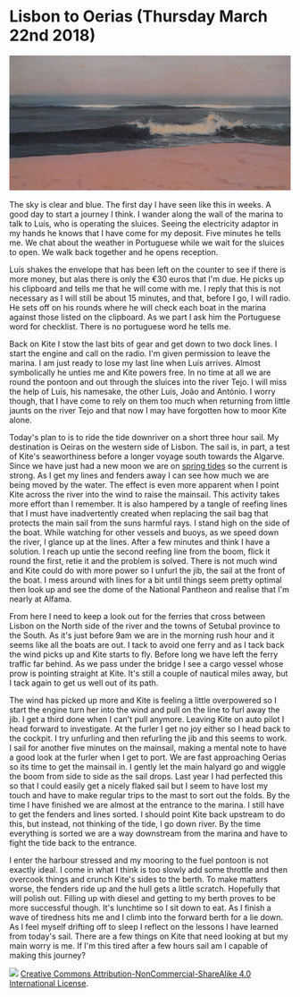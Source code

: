 # Lisbon to Oerias (Thursday March 22nd 2018) #

![*Onda (1912) Antonio Carneiro*](../images/Onda.jpg "Onde - Where")

The sky is clear and blue. The first day I have seen like this in weeks. A good day to start a journey I think. I wander along the wall of the marina to talk to Luís, who is operating the sluices. Seeing the electricity adaptor in my hands he knows that I have come for my deposit. Five minutes he tells me. We chat about the weather in Portuguese while we wait for the sluices to open. We walk back together and he opens reception.

 Luís shakes the envelope that has been left on the counter to see if there is more money, but alas there is only the €30 euros that I'm due. He picks up his clipboard and tells me that he will come with me. I reply that this is not necessary as I will still be about 15 minutes, and that, before I go, I will radio. He sets off on his rounds where he will check each boat in the marina against those listed on the clipboard. As we part I ask him the Portuguese word for checklist. There is no portuguese word he tells me.

 Back on Kite I stow the last bits of gear and get down to two dock lines. I start the engine and call on the radio. I'm given permission to leave the marina. I am just ready to lose my last line when Luís arrives. Almost symbolically he unties me and Kite powers free. In no time at all we are round the pontoon and out through the sluices into the river Tejo. I will miss the help of Luís, his namesake, the other Luís, João and António. I worry though, that I have come to rely on them too much when returning from little jaunts on the river Tejo and that now I may have forgotten how to moor Kite alone.

Today's plan to is to ride the tide downriver on a short three hour sail. My destination is Oeiras on the western side of Lisbon. The sail is, in part, a test of Kite's seaworthiness before a longer voyage south towards the Algarve. Since we have just had a new moon we are on [spring tides](https://en.wikipedia.org/wiki/Tide#Range_variation:_springs_and_neaps) so the current is strong. As I get my lines and fenders away I can see how much we are being moved by the water. The effect is even more apparent when I point Kite across the river into the wind to raise the mainsail. This activity takes more effort than I remember. It is also hampered by a tangle of reefing lines that I must have inadvertently created when replacing the sail bag that protects the main sail from the suns harmful rays. I stand high on the side of the boat. While watching for other vessels and buoys, as we speed down the river, I glance up at the lines. After a few minutes and think I have a solution. I reach up untie the second reefing line from the boom, flick it round the first, retie it and the problem is solved. There is not much wind and Kite could do with more power so I unfurl the jib, the sail at the front of the boat. I mess around with lines for a bit until things seem pretty optimal then look up and see the dome of the National Pantheon and realise that I'm nearly at Alfama.

From here I need to keep a look out for the ferries that cross between Lisbon on the North side of the river and the towns of Setubal province to the South. As it's just before 9am we are in the morning rush hour and it seems like all the boats are out. I tack to avoid one ferry and as I tack back the wind picks up and Kite starts to fly. Before long we have left the ferry traffic far behind. As we pass under the bridge I see a cargo vessel whose prow is pointing straight at Kite. It's still a couple of nautical miles away, but I tack again to get us well out of its path.

The wind has picked up more and Kite is feeling a little overpowered so I start the engine turn her into the wind and pull on the line to furl away the jib. I get a third done when I can't pull anymore. Leaving Kite on auto pilot I head forward to investigate. At the furler I get no joy either so I head back to the cockpit. I try unfurling and then refurling the jib and this seems to work. I sail for another five minutes on the mainsail, making a mental note to have a good look at the furler when I get to port. We are fast approaching Oerias so its time to get the mainsail in. I gently let the main halyard go and wiggle the boom from side to side as the sail drops. Last year I had perfected this so that I could easily get a nicely flaked sail but I seem to have lost my touch and have to make regular trips to the mast to sort out the folds. By the time I have finished we are almost at the entrance to the marina. I still have to get the fenders and lines sorted. I should point Kite back upstream to do this, but instead, not thinking of the tide, I go down river. By the time everything is sorted we are a way downstream from the marina and have to fight the tide back to the entrance.

I enter the harbour stressed and my mooring to the fuel pontoon is not exactly ideal. I come in what I think is too slowly add some throttle and then overcook things and crunch Kite's sides to the berth. To make matters worse, the fenders ride up and the hull gets a little scratch. Hopefully that will polish out. Filling up with diesel and getting to my berth proves to be more successful though. It's lunchtime so I sit down to eat. As I finish a wave of tiredness hits me and I climb into the forward berth for a lie down. As I feel myself drifting off to sleep I reflect on the lessons I have learned from today's sail. There are a few things on Kite that need looking at but my main worry is me. If I'm this tired after a few hours sail am I capable of making this journey? 

![](https://i.creativecommons.org/l/by-nc-sa/4.0/88x31.png)
[Creative Commons Attribution-NonCommercial-ShareAlike 4.0 International License](href="http://creativecommons.org/licenses/by-nc-sa/4.0/).


